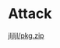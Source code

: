 # Attack
[jljljl/pkg.zip](https://cdn.jsdelivr.net/gh/vmlankub/attack-address@master/jljljl/pkg.zip)
